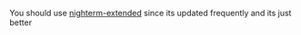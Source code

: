 You should use [nighterm-extended](https://github.com/schkwve/nighterm-extended) since its updated frequently and its just better
